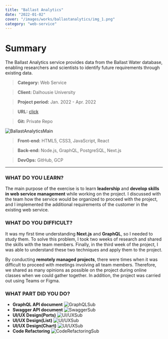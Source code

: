 ```yaml
---
title: "Ballast Analytics"
date: "2022-01-02"
cover: "/images/works/ballastanalytics/img_1.png"
category: "web-service"
---
```


# Summary

The Ballast Analytics service provides data from the Ballast Water database, enabling researchers and scientists to identify future requirements through existing data.

> **Category:** Web Service

> **Client:** Dalhousie University

> **Project period:** Jan. 2022 - Apr. 2022

> **URL:** [click](http://ballastanalytics.com/)

> **Git:** Private Repo

![BallastAnalyticsMain](/images/works/ballastanalytics/img_1.png)

> **Front-end:** HTML5, CSS3, JavaScript, React

> **Back-end:** Node.js, GraphQL, PostgreSQL, Next.js

> **DevOps:** GitHub, GCP

---

### WHAT DO YOU LEARN?

The main purpose of the exercise is to learn **leadership** and **develop skills in web service management** while working on the project. I discussed with the team how the service would be organized to proceed with the project, and I implemented the additional requirements of the customer in the existing web service.

### WHAT DO YOU DIFFICULT?

It was my first time understanding **Next.js** and **GraphQL**, so I needed to study them. To solve this problem, I took two weeks of research and shared the skills with the team members. Finally, in the third week of the project, I was able to understand these two techniques and apply them to the project.

By conducting **remotely managed projects**, there were times when it was difficult to proceed with meetings involving all team members. Therefore, we shared as many opinions as possible on the project during online classes when we could gather together. In addition, the project was carried out using Teams or Figma.

### WHAT PART DID YOU DO?

- **GraphQL API document** ![GraphQLSub](/images/works/ballastanalytics/img_4_1.png)
- **Swagger API document** ![SwaggerSub](/images/works/ballastanalytics/img_4.png)
- **UI/UX Design(Ports)** ![UI/UXSub](/images/works/ballastanalytics/img_5.png)
- **UI/UX Design(List)** ![UI/UXSub](/images/works/ballastanalytics/img_2.png)
- **UI/UX Design(Chart)** ![UI/UXSub](/images/works/ballastanalytics/img_2_1.png)
- **Code Refactoring** ![CodeRefactoringSub](/images/works/ballastanalytics/img_4.png)
